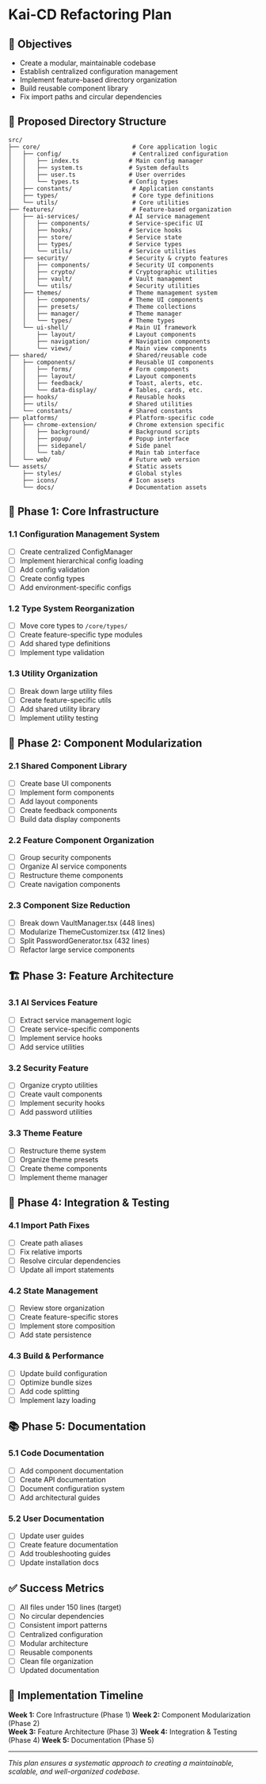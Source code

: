 # Kai-CD Refactoring Plan

## 🎯 Objectives
- Create a modular, maintainable codebase
- Establish centralized configuration management  
- Implement feature-based directory organization
- Build reusable component library
- Fix import paths and circular dependencies

## 📂 Proposed Directory Structure

```
src/
├── core/                          # Core application logic
│   ├── config/                    # Centralized configuration
│   │   ├── index.ts              # Main config manager
│   │   ├── system.ts             # System defaults
│   │   ├── user.ts               # User overrides
│   │   └── types.ts              # Config types
│   ├── constants/                 # Application constants
│   ├── types/                     # Core type definitions
│   └── utils/                     # Core utilities
├── features/                      # Feature-based organization
│   ├── ai-services/              # AI service management
│   │   ├── components/           # Service-specific UI
│   │   ├── hooks/                # Service hooks
│   │   ├── store/                # Service state
│   │   ├── types/                # Service types
│   │   └── utils/                # Service utilities
│   ├── security/                 # Security & crypto features
│   │   ├── components/           # Security UI components
│   │   ├── crypto/               # Cryptographic utilities
│   │   ├── vault/                # Vault management
│   │   └── utils/                # Security utilities
│   ├── themes/                   # Theme management system
│   │   ├── components/           # Theme UI components
│   │   ├── presets/              # Theme collections
│   │   ├── manager/              # Theme manager
│   │   └── types/                # Theme types
│   └── ui-shell/                 # Main UI framework
│       ├── layout/               # Layout components
│       ├── navigation/           # Navigation components
│       └── views/                # Main view components
├── shared/                       # Shared/reusable code
│   ├── components/               # Reusable UI components
│   │   ├── forms/                # Form components
│   │   ├── layout/               # Layout components
│   │   ├── feedback/             # Toast, alerts, etc.
│   │   └── data-display/         # Tables, cards, etc.
│   ├── hooks/                    # Reusable hooks
│   ├── utils/                    # Shared utilities
│   └── constants/                # Shared constants
├── platforms/                    # Platform-specific code
│   ├── chrome-extension/         # Chrome extension specific
│   │   ├── background/           # Background scripts
│   │   ├── popup/                # Popup interface
│   │   ├── sidepanel/            # Side panel
│   │   └── tab/                  # Main tab interface
│   └── web/                      # Future web version
└── assets/                       # Static assets
    ├── styles/                   # Global styles
    ├── icons/                    # Icon assets
    └── docs/                     # Documentation assets
```

## 🔧 Phase 1: Core Infrastructure

### 1.1 Configuration Management System
- [ ] Create centralized ConfigManager
- [ ] Implement hierarchical config loading
- [ ] Add config validation
- [ ] Create config types
- [ ] Add environment-specific configs

### 1.2 Type System Reorganization  
- [ ] Move core types to `/core/types/`
- [ ] Create feature-specific type modules
- [ ] Add shared type definitions
- [ ] Implement type validation

### 1.3 Utility Organization
- [ ] Break down large utility files
- [ ] Create feature-specific utils
- [ ] Add shared utility library
- [ ] Implement utility testing

## 🧩 Phase 2: Component Modularization

### 2.1 Shared Component Library
- [ ] Create base UI components
- [ ] Implement form components
- [ ] Add layout components  
- [ ] Create feedback components
- [ ] Build data display components

### 2.2 Feature Component Organization
- [ ] Group security components
- [ ] Organize AI service components
- [ ] Restructure theme components
- [ ] Create navigation components

### 2.3 Component Size Reduction
- [ ] Break down VaultManager.tsx (448 lines)
- [ ] Modularize ThemeCustomizer.tsx (412 lines)
- [ ] Split PasswordGenerator.tsx (432 lines)
- [ ] Refactor large service components

## 🏗️ Phase 3: Feature Architecture

### 3.1 AI Services Feature
- [ ] Extract service management logic
- [ ] Create service-specific components
- [ ] Implement service hooks
- [ ] Add service utilities

### 3.2 Security Feature  
- [ ] Organize crypto utilities
- [ ] Create vault components
- [ ] Implement security hooks
- [ ] Add password utilities

### 3.3 Theme Feature
- [ ] Restructure theme system
- [ ] Organize theme presets
- [ ] Create theme components
- [ ] Implement theme manager

## 🔌 Phase 4: Integration & Testing

### 4.1 Import Path Fixes
- [ ] Create path aliases
- [ ] Fix relative imports
- [ ] Resolve circular dependencies
- [ ] Update all import statements

### 4.2 State Management
- [ ] Review store organization
- [ ] Create feature-specific stores
- [ ] Implement store composition
- [ ] Add state persistence

### 4.3 Build & Performance
- [ ] Update build configuration
- [ ] Optimize bundle sizes
- [ ] Add code splitting
- [ ] Implement lazy loading

## 📚 Phase 5: Documentation

### 5.1 Code Documentation
- [ ] Add component documentation
- [ ] Create API documentation
- [ ] Document configuration system
- [ ] Add architectural guides

### 5.2 User Documentation
- [ ] Update user guides
- [ ] Create feature documentation
- [ ] Add troubleshooting guides
- [ ] Update installation docs

## ✅ Success Metrics

- [ ] All files under 150 lines (target)
- [ ] No circular dependencies
- [ ] Consistent import patterns
- [ ] Centralized configuration
- [ ] Modular architecture
- [ ] Reusable components
- [ ] Clean file organization
- [ ] Updated documentation

## 🚀 Implementation Timeline

**Week 1:** Core Infrastructure (Phase 1)
**Week 2:** Component Modularization (Phase 2)  
**Week 3:** Feature Architecture (Phase 3)
**Week 4:** Integration & Testing (Phase 4)
**Week 5:** Documentation (Phase 5)

---

*This plan ensures a systematic approach to creating a maintainable, scalable, and well-organized codebase.* 